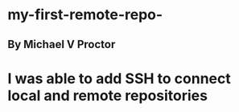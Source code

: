 # my-first-remote-repo-
## By Michael V Proctor
<h1>I was able to add SSH to connect local and remote repositories</h1>
